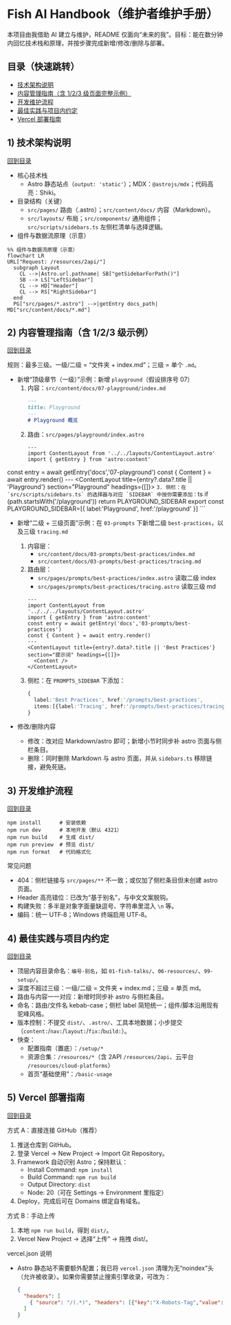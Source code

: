 ﻿# Fish AI Handbook（维护者维护手册）

本项目由我借助 AI 建立与维护，README 仅面向“未来的我”。目标：能在数分钟内回忆技术栈和原理，并按步骤完成新增/修改/删除与部署。

## 目录（快速跳转）
<a id="toc"></a>
- [技术架构说明](#overview)
- [内容管理指南（含 1/2/3 级页面完整示例）](#contrib)
- [开发维护流程](#maintenance)
- [最佳实践与项目内约定](#rules)
- [Vercel 部署指南](#vercel)

## 1) 技术架构说明
<a id="overview"></a> [回到目录](#toc)

- 核心技术栈
  - Astro 静态站点（`output: 'static'`）；MDX：`@astrojs/mdx`；代码高亮：Shiki。
- 目录结构（关键）
  - `src/pages/` 路由（.astro）；`src/content/docs/` 内容（Markdown）。
  - `src/layouts/` 布局；`src/components/` 通用组件；`src/scripts/sidebars.ts` 左侧栏清单与选择逻辑。
- 组件与数据流原理（示意）

```mermaid
%% 组件与数据流原理（示意）
flowchart LR
URL["Request: /resources/2api/"]
  subgraph Layout
    CL -->|Astro.url.pathname| SB["getSidebarForPath()"]
    SB --> LS["LeftSidebar"]
    CL --> HD["Header"]
    CL --> RS["RightSidebar"]
  end
  PG["src/pages/*.astro"] -->|getEntry docs_path| MD["src/content/docs/*.md"]
```

## 2) 内容管理指南（含 1/2/3 级示例）
<a id="contrib"></a> [回到目录](#toc)

规则：最多三级。一级/二级 = “文件夹 + index.md”；三级 = 单个 `.md`。

- 新增“顶级章节（一级）”示例：新增 `playground`（假设排序号 07）
  1. 内容：`src/content/docs/07-playground/index.md`
     ```markdown
     ---
     title: Playground
     ---
     # Playground 概览
     ```
  2. 路由：`src/pages/playground/index.astro`
     ```astro
     ---
     import ContentLayout from '../../layouts/ContentLayout.astro'
     import { getEntry } from 'astro:content'
const entry = await getEntry('docs','07-playground')
     const { Content } = await entry.render()
     ---
     <ContentLayout title={entry?.data?.title || 'Playground'} section="Playground" headings={[]}>
       <Content />
     </ContentLayout>
     ```
  3. 侧栏：在 `src/scripts/sidebars.ts` 的选择器与对应 `SIDEBAR` 中按你需要添加：
     ```ts
     if (path.startsWith('/playground')) return PLAYGROUND_SIDEBAR
     export const PLAYGROUND_SIDEBAR=[{ label:'Playground', href:'/playground' }]
     ```

- 新增“二级 + 三级页面”示例：在 `03-prompts` 下新增二级 `best-practices`，以及三级 `tracing.md`
  1. 内容层：
     - `src/content/docs/03-prompts/best-practices/index.md`
     - `src/content/docs/03-prompts/best-practices/tracing.md`
  2. 路由层：
     - `src/pages/prompts/best-practices/index.astro` 读取二级 index
     - `src/pages/prompts/best-practices/tracing.astro` 读取三级 md
     ```astro
     ---
     import ContentLayout from '../../../layouts/ContentLayout.astro'
     import { getEntry } from 'astro:content'
     const entry = await getEntry('docs','03-prompts/best-practices')
     const { Content } = await entry.render()
     ---
     <ContentLayout title={entry?.data?.title || 'Best Practices'} section="提示词" headings={[]}>
       <Content />
     </ContentLayout>
     ```
  3. 侧栏：在 `PROMPTS_SIDEBAR` 下添加：
     ```ts
     {
       label:'Best Practices', href:'/prompts/best-practices',
       items:[{label:'Tracing', href:'/prompts/best-practices/tracing'}]
     }
     ```

- 修改/删除内容
  - 修改：改对应 Markdown/astro 即可；新增小节时同步补 astro 页面与侧栏条目。
  - 删除：同时删除 Markdown 与 astro 页面，并从 `sidebars.ts` 移除链接，避免死链。

## 3) 开发维护流程
<a id="maintenance"></a> [回到目录](#toc)

```
npm install      # 安装依赖
npm run dev      # 本地开发（默认 4321）
npm run build    # 生成 dist/
npm run preview  # 预览 dist/
npm run format   # 代码格式化
```

常见问题
- 404：侧栏链接与 `src/pages/**` 不一致；或仅加了侧栏条目但未创建 astro 页面。
- Header 高亮错位：已改为“基于别名”，与中文文案脱钩。
- 构建失败：多半是对象字面量缺逗号、字符串里混入 `\n` 等。
- 编码：统一 UTF‑8；Windows 终端启用 UTF‑8。

## 4) 最佳实践与项目内约定
<a id="rules"></a> [回到目录](#toc)

- 顶层内容目录命名：`编号-别名`，如 `01-fish-talks/`、`06-resources/`、`99-setup/`。
- 深度不超过三级：一级/二级 = 文件夹 + index.md；三级 = 单页 md。
- 路由与内容一一对应：新增时同步补 astro 与侧栏条目。
- 命名：路由/文件名 kebab-case；侧栏 label 简短统一；组件/脚本沿用现有驼峰风格。
- 版本控制：不提交 `dist/`、`.astro/`、工具本地数据；小步提交（`content:`/`nav:`/`layout:`/`fix:`/`build:`）。
- 快查：
  - 配置指南（置底）：`/setup/*`
  - 资源合集：`/resources/*`（含 2API `/resources/2api`、云平台 `/resources/cloud-platforms`）
  - 首页“基础使用”：`/basic-usage`

## 5) Vercel 部署指南
<a id="vercel"></a> [回到目录](#toc)

方式 A：直接连接 GitHub（推荐）
1. 推送仓库到 GitHub。
2. 登录 Vercel → New Project → Import Git Repository。
3. Framework 自动识别 Astro；保持默认：
   - Install Command: `npm install`
   - Build Command: `npm run build`
   - Output Directory: `dist`
   - Node: 20（可在 Settings → Environment 里指定）
4. Deploy，完成后可在 Domains 绑定自有域名。

方式 B：手动上传
1. 本地 `npm run build`，得到 `dist/`。
2. Vercel New Project → 选择“上传” → 拖拽 dist/。

vercel.json 说明
- Astro 静态站不需要额外配置；我已将 `vercel.json` 清理为无“noindex”头（允许被收录）。如果你需要禁止搜索引擎收录，可改为：
  ```json
  {
    "headers": [
      { "source": "/(.*)", "headers": [{"key":"X-Robots-Tag","value":"noindex,nofollow"}] }
    ]
  }
  ```
